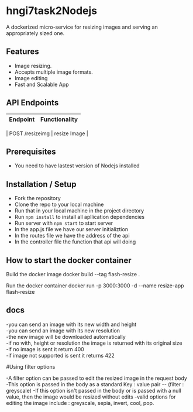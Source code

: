 # hngi7task2Nodejs
 A dockerized micro-service for resizing images and serving an appropriately sized one.

## Features
- Image resizing.
- Accepts multiple image formats.
- Image editing
- Fast and Scalable App

## API Endpoints
| Endpoint | Functionality |
| ----------- | ----------- |

| POST /resizeimg | resize Image |

## Prerequisites
- You need to have lastest version of Nodejs installed
  
## Installation / Setup
- Fork the repository 
- Clone the repo to your local machine 
- Run that in your local machine in the project directory 
- Run `npm install` to install all apllication dependencies
- Run server with `npm start` to start server
- In the app.js file we have our server initializtion
- In the routes file we have the address of the api 
- In the controller file the function that api will doing 
## How to start the docker container


Build the docker image
docker build --tag flash-resize .

Run the docker container
docker run -p 3000:3000 -d --name resize-app flash-resize


## docs
-you can send an image with its new width and height \
-you can send an image with its new resolution \
-the new image will be downloaded automatically \
-if no with, height or resolution the image is returned with its original size \
-if no image is sent it return 400 \
-if image not supported is sent it returns 422

#Using filter options

-A filter option can be passed to edit the resized image in the request body 
-This option is passed in the body as a standard Key : value pair -- (filter : greyscale)
-If this option isn't passed in the body or is passed with a null value, then the image would be resized without edits
-valid options for editing the image include : greyscale, sepia, invert, cool, pop.
